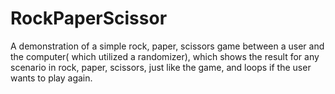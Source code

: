 # RockPaperScissor
A demonstration of a simple rock, paper, scissors game between a user and the computer( which utilized a randomizer), which shows the result for any scenario in rock, paper, scissors, just like the game, and loops if the user wants to play again.
